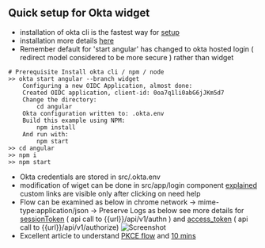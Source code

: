 ## Quick setup for Okta widget 
* installation of okta cli is the fastest way for [setup](https://cli.okta.com/)
* installation more details [here](https://developer.okta.com/blog/2020/12/03/angular-okta)
* Remember default for 'start angular' has changed to okta hosted login ( redirect model considered to be more secure ) rather than widget 
```
# Prerequisite Install okta cli / npm / node  
>> okta start angular --branch widget
    Configuring a new OIDC Application, almost done:
    Created OIDC application, client-id: 0oa7q1li0abG6jJKm5d7
    Change the directory:
        cd angular
    Okta configuration written to: .okta.env
    Build this example using NPM:
        npm install
    And run with:
        npm start
>> cd angular
>> npm i 
>> npm start
```
* Okta credentials are stored in src/.okta.env
* modification of wiget can be done in src/app/login component [explained](https://developer.okta.com/docs/guides/custom-widget/main/#logo) custom links are visible only after clicking on need help
* Flow can be examined as below in chrome network -> mime-type:application/json -> Preserve Logs as below see more details for [sessionToken](https://developer.okta.com/docs/reference/api/authn/#authentication-operations)  ( api call to  {{url}}/api/v1/authn ) and [access_token](https://developer.okta.com/docs/reference/api/oidc/#authorize)  ( api call to {{url}}/api/v1/authorize)
![Screenshot](imgs/chrome-network.PNG.png)
* Excellent article to understand [PKCE flow](https://developer.okta.com/blog/2019/08/22/okta-authjs-pkce) and [10 mins](https://developer.okta.com/blog/2018/06/08/add-authentication-to-any-web-page-in-10-minutes)

